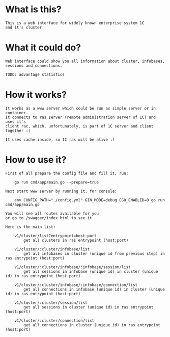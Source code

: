 # What is this?

    This is a web interface for widely known enterprise system 1C
    and it's cluster

# What it could do?

    Web interface could show you all information about cluster, infobases, 
    sessions and connections.

    TODO: advantage statistics

# How it works?

    It works as a www server which could be run as simple server or in container.
    It connects to ras server (remote administration server of 1C) and uses it's
    client rac, which, unfortunately, is part of 1C server and client together :(

    It uses cache inside, so 1C ras will be alive :)

# How to use it?

    First of all prepare the config file and fill it, run:
```
    go run cmd/app/main.go --prepare=true
```

    Next start www server by running it, for console:
```
    env CONFIG_PATH="./config.yml" GIN_MODE=debug CGO_ENABLED=0 go run cmd/app/main.go
```

    You will see all routes available for you 
    or go to /swagger/index.html to see it

    Here is the main list:
    
		v1/cluster/list?entrypoint=host:port
            get all clusters in ras entrypoint (host:port)

		v1/cluster/:cluster/infobase/list
            get all infobases in cluster (unique id from previous step) in ras entrypoint (host:port)

		v1/cluster/:cluster/infobase/:infobase/session/list
            get all sessions in infobase (unique id) in cluster (unique id) in ras entrypoint (host:port)

		v1/cluster/:cluster/infobase/:infobase/connection/list
            get all connections in infobase (unique id) in cluster (unique id) in ras entrypoint (host:port)

		v1/cluster/:cluster/session/list
            get all sessions in cluster (unique id) in ras entrypoint (host:port)

		v1/cluster/:cluster/connection/list
            get all connections in cluster (unique id) in ras entrypoint (host:port)
